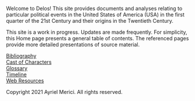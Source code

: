 Welcome to Delos! This site provides documents and analyses relating to particular political events in the United States of America (USA) in the first quarter of the 21st Century and their origins in the Twentieth Century.

This site is a work in progress. Updates are made frequently. For simplicity, this Home page presents a general table of contents. The referenced pages provide more detailed presentations of source material.

[Bibliography](Bibliography.md)  
[Cast of Characters](Cast-of-Characters.md)  
[Glossary](Glossary.md)  
[Timeline](Timeline.md)  
[Web Resources](Web-Resources.md)

Copyright 2021 Ayriel Merici. All rights reserved.
